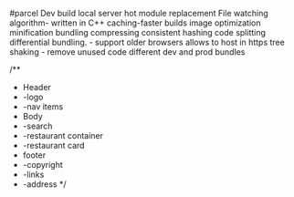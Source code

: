#parcel
 Dev build
 local server
 hot module replacement
 File watching algorithm- written in C++
 caching-faster builds
 image optimization
 minification
 bundling
 compressing
 consistent hashing
 code splitting
 differential bundling. - support older browsers
 allows to host in https
 tree shaking - remove unused code
 different dev and prod bundles

 /**
 * Header
 * -logo
 * -nav items
 * Body
 * -search
 * -restaurant container
 *   -restaurant card
 * footer
 * -copyright
 * -links
 * -address
 */